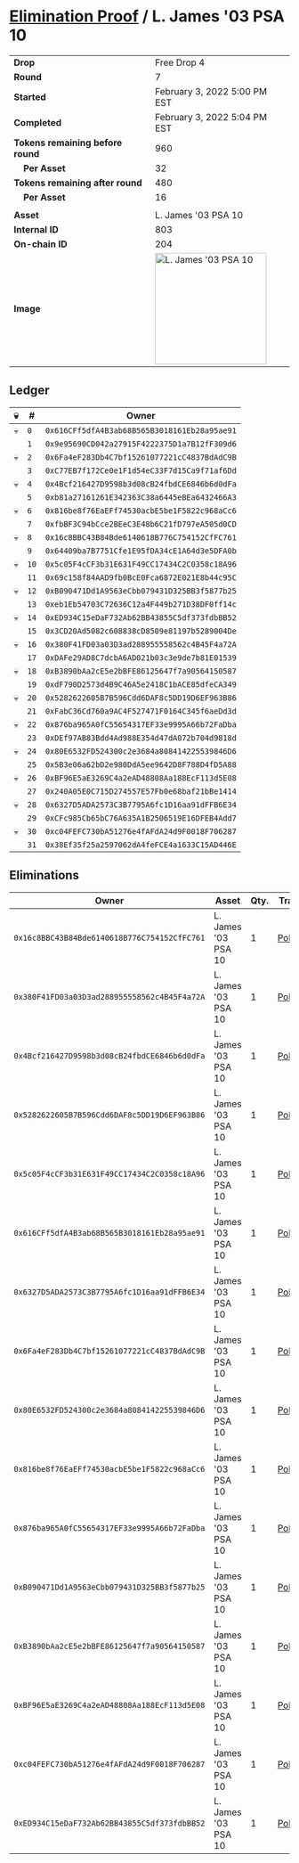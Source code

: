 # [Elimination Proof](./readme.md) / L. James &#039;03 PSA 10

|||
|---|---|
| **Drop** | Free Drop 4 |
| **Round** | 7 |
| **Started** | February 3, 2022 5:00 PM EST |
| **Completed** | February 3, 2022 5:04 PM EST |
| **Tokens remaining before round** | 960 |
| **&nbsp;&nbsp;&nbsp;&nbsp;Per Asset** | 32 |
| **Tokens remaining after round** | 480 |
| **&nbsp;&nbsp;&nbsp;&nbsp;Per Asset** | 16 |
| | |
| **Asset** | L. James &#039;03 PSA 10 |
| **Internal ID** | 803 |
| **On-chain ID** | 204 |
| **Image** | <img src="https://tcdn.blokpax.com/957181fa-d41f-4cd7-9c49-e6591bf1deeb/cc779bcd80c41ae34f761f813fbf517b3ae86f79f44c65b1b9c49aeea31f9db9.jpg" height="200" alt="L. James &#039;03 PSA 10" /> |

## Ledger

| 💀 | # | Owner |
| --- | --- | --- |
| 💀 | `0` | `0x616CFf5dfA4B3ab68B565B3018161Eb28a95ae91` |
|  | `1` | `0x9e95690CD042a27915F4222375D1a7B12fF309d6` |
| 💀 | `2` | `0x6Fa4eF283Db4C7bf15261077221cC4837BdAdC9B` |
|  | `3` | `0xC77EB7f172Ce0e1F1d54eC33F7d15Ca9f71af6Dd` |
| 💀 | `4` | `0x4Bcf216427D9598b3d08cB24fbdCE6846b6d0dFa` |
|  | `5` | `0xb81a27161261E342363C38a6445eBEa6432466A3` |
| 💀 | `6` | `0x816be8f76EaEFf74530acbE5be1F5822c968aCc6` |
|  | `7` | `0xfbBF3C94bCce2BEeC3E48b6C21fD797eA505d0CD` |
| 💀 | `8` | `0x16c8BBC43B84Bde6140618B776C754152CfFC761` |
|  | `9` | `0x64409ba7B7751Cfe1E95fDA34cE1A64d3e5DFA0b` |
| 💀 | `10` | `0x5c05F4cCF3b31E631F49CC17434C2C0358c18A96` |
|  | `11` | `0x69c158f84AAD9fb0BcE0Fca6872E021E8b44c95C` |
| 💀 | `12` | `0xB090471Dd1A9563eCbb079431D325BB3f5877b25` |
|  | `13` | `0xeb1Eb54703C72636C12a4F449b271D38DF0ff14c` |
| 💀 | `14` | `0xED934C15eDaF732Ab62BB43855C5df373fdbBB52` |
|  | `15` | `0x3CD20Ad5082c608838cD8509e81197b5289004De` |
| 💀 | `16` | `0x380F41FD03a03D3ad288955558562c4B45F4a72A` |
|  | `17` | `0xDAFe29AD8C7dcbA6AD021b03c3e9de7b81E01539` |
| 💀 | `18` | `0xB3890bAa2cE5e2bBFE86125647f7a90564150587` |
|  | `19` | `0xdF790D2573d4B9C46A5e2418C1bACE85dfeCA349` |
| 💀 | `20` | `0x5282622605B7B596Cdd6DAF8c5DD19D6EF963B86` |
|  | `21` | `0xFabC36Cd760a9AC4F527471F0164C345f6aeDd3d` |
| 💀 | `22` | `0x876ba965A0fC55654317EF33e9995A66b72FaDba` |
|  | `23` | `0xDEf97AB83Bdd4Ad988E354d47dA072b704d9818d` |
| 💀 | `24` | `0x80E6532FD524300c2e3684a808414225539846D6` |
|  | `25` | `0x5B3e06a62bD2e980DdA5ee9642D8F788D4fD5A88` |
| 💀 | `26` | `0xBF96E5aE3269C4a2eAD48808Aa188EcF113d5E08` |
|  | `27` | `0x240A05E0C715D274557E57Fb0e68baf21bBe1414` |
| 💀 | `28` | `0x6327D5ADA2573C3B7795A6fc1D16aa91dFFB6E34` |
|  | `29` | `0xCFc985Cb65bC76A635A1B2506519E16DFEB4Add7` |
| 💀 | `30` | `0xc04FEFC730bA51276e4fAFdA24d9F0018F706287` |
|  | `31` | `0x38Ef35f25a2597062dA4feFCE4a1633C15AD446E` |


## Eliminations

| Owner | Asset | Qty. | Transaction |
| --- | --- | --- | --- |
| `0x16c8BBC43B84Bde6140618B776C754152CfFC761` | L. James '03 PSA 10 | 1 | [Polygonscan](https://polygonscan.com/tx/0x5ebdd943e9f7ba0f78c2858e749e8df90fe6253046301f1d63e0d624dba33b56) |
| `0x380F41FD03a03D3ad288955558562c4B45F4a72A` | L. James '03 PSA 10 | 1 | [Polygonscan](https://polygonscan.com/tx/0x1529855c9a1d227cace49afccb284c78fd1f6679b7958a0c6b2c27833c571437) |
| `0x4Bcf216427D9598b3d08cB24fbdCE6846b6d0dFa` | L. James '03 PSA 10 | 1 | [Polygonscan](https://polygonscan.com/tx/0x525b4af59571c7614ced553b5b0878b2e558771d4582ef22db94fb47aca706e0) |
| `0x5282622605B7B596Cdd6DAF8c5DD19D6EF963B86` | L. James '03 PSA 10 | 1 | [Polygonscan](https://polygonscan.com/tx/0x2c71d046f68f5fe4fd5245eb926dbdd3f4fb185c8977c9731ce22e479a7fd229) |
| `0x5c05F4cCF3b31E631F49CC17434C2C0358c18A96` | L. James '03 PSA 10 | 1 | [Polygonscan](https://polygonscan.com/tx/0x700b4cdeda9655bb1c4ca4579f0c6a0e338617d477cbf700cfb5d992ef23160a) |
| `0x616CFf5dfA4B3ab68B565B3018161Eb28a95ae91` | L. James '03 PSA 10 | 1 | [Polygonscan](https://polygonscan.com/tx/0x869f2be91c6992b367208605f5aad9804acb9a1872c8c23aea30256e5dd1d0d6) |
| `0x6327D5ADA2573C3B7795A6fc1D16aa91dFFB6E34` | L. James '03 PSA 10 | 1 | [Polygonscan](https://polygonscan.com/tx/0x9bb1f07f4c9807622a0318d5245a87069b7eafe59f55f6b59400459e4890896c) |
| `0x6Fa4eF283Db4C7bf15261077221cC4837BdAdC9B` | L. James '03 PSA 10 | 1 | [Polygonscan](https://polygonscan.com/tx/0xafec341160bb7db36a5e40ea3739d0bc178a996aac5e674918ff33bfec956aea) |
| `0x80E6532FD524300c2e3684a808414225539846D6` | L. James '03 PSA 10 | 1 | [Polygonscan](https://polygonscan.com/tx/0x4f3ab7e5124523887b561c89ec9fae8b24afbb53ffd3a057631f151aaa85e17e) |
| `0x816be8f76EaEFf74530acbE5be1F5822c968aCc6` | L. James '03 PSA 10 | 1 | [Polygonscan](https://polygonscan.com/tx/0xdff6a1517c2f747eadf5ecb56a53d7b49d07565153d52f2f2ee17e568e0193db) |
| `0x876ba965A0fC55654317EF33e9995A66b72FaDba` | L. James '03 PSA 10 | 1 | [Polygonscan](https://polygonscan.com/tx/0x7e652ae2c84c428669710399a689e97138b1fd063cfedf7c6fcd440ac573a541) |
| `0xB090471Dd1A9563eCbb079431D325BB3f5877b25` | L. James '03 PSA 10 | 1 | [Polygonscan](https://polygonscan.com/tx/0x2a128778f15e0bfbacb3a099c14e9b7969412af9035c38d256b7be6b01908181) |
| `0xB3890bAa2cE5e2bBFE86125647f7a90564150587` | L. James '03 PSA 10 | 1 | [Polygonscan](https://polygonscan.com/tx/0x24d73b2ede74621a1c0a580f3ef2144746de6b5affeff4e7b75e90bc949293e0) |
| `0xBF96E5aE3269C4a2eAD48808Aa188EcF113d5E08` | L. James '03 PSA 10 | 1 | [Polygonscan](https://polygonscan.com/tx/0x2517691c8f71cd020369f6595519bb245a1ac4ed57954cbf9bc78667365a3b96) |
| `0xc04FEFC730bA51276e4fAFdA24d9F0018F706287` | L. James '03 PSA 10 | 1 | [Polygonscan](https://polygonscan.com/tx/0x79792f444ab73f326032762dba81d74548c3828bdbf1ba9bdbe18179623d09da) |
| `0xED934C15eDaF732Ab62BB43855C5df373fdbBB52` | L. James '03 PSA 10 | 1 | [Polygonscan](https://polygonscan.com/tx/0x4b58cd646765906ad42815771327965c3d580e1c9b7efad15443769de0b1a50f) |
